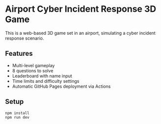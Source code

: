 # Airport Cyber Incident Response 3D Game

This is a web-based 3D game set in an airport, simulating a cyber incident response scenario.

## Features
- Multi-level gameplay
- 8 questions to solve
- Leaderboard with name input
- Time limits and difficulty settings
- Automatic GitHub Pages deployment via Actions

## Setup
```bash
npm install
npm run dev
